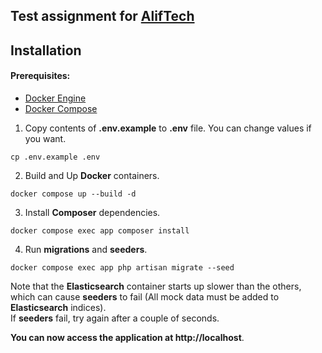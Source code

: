 ## Test assignment for [AlifTech](https://aliftech.uz)


## Installation

#### Prerequisites:
- [Docker Engine](https://docs.docker.com/engine)
- [Docker Compose](https://docs.docker.com/compose)

1. Copy contents of **.env.example** to **.env** file.
   You can change values if you want.
```
cp .env.example .env
```
2. Build and Up **Docker** containers.
```
docker compose up --build -d
```
3. Install **Composer** dependencies.
```
docker compose exec app composer install
```
4. Run **migrations** and **seeders**.
```
docker compose exec app php artisan migrate --seed
```
Note that the **Elasticsearch** container starts up slower than the others, which can cause **seeders** to fail (All mock data must be added to **Elasticsearch** indices).      
If **seeders** fail, try again after a couple of seconds.    

**You can now access the application at http://localhost**.
